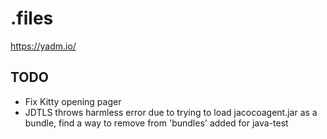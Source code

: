 # .files
https://yadm.io/

## TODO
* Fix Kitty opening pager
* JDTLS throws harmless error due to trying to load jacocoagent.jar as a bundle, find a way to remove from 'bundles' added for java-test

